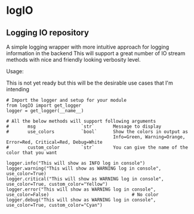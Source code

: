 # logIO 
## Logging IO repository

A simple logging wrapper with more intuitive approach for logging information in the backend
This will support a great number of IO stream methods with nice and friendly looking
verbosity level.

Usage:

This is not yet ready but this will be the desirable use cases that I'm intending
    
    # Import the logger and setup for your module 
    from logIO import get_logger    
    logger = get_logger(__name__)
    
    # All the below methods will support following arguments
    #       msg                 `str`       Message to display
    #       use_colors          `bool`      Show the colors in output as 
                                            Info=Green, Warning=Orange, Error=Red, Critical=Red, Debug=White
    #       custom_color        `str`       You can give the name of the color that you want
    
    logger.info("This will show as INFO log in console")
    logger.warning("This will show as WARNING log in console", use_color=True)  
    logger.critical("This will show as WARNING log in console", use_color=True, custom_color="Yellow")
    logger.error("This will show as WARNING log in console", use_color=False)                               # No color
    logger.debug("This will show as WARNING log in console", use_color=True, custom_color="Cyan")
    
    
    
    
    